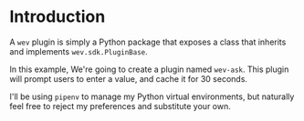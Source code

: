 # Introduction

A `wev` plugin is simply a Python package that exposes a class that inherits and implements `wev.sdk.PluginBase`.

In this example, We're going to create a plugin named `wev-ask`. This plugin will prompt users to enter a value, and cache it for 30 seconds.

I'll be using `pipenv` to manage my Python virtual environments, but naturally feel free to reject my preferences and substitute your own.
